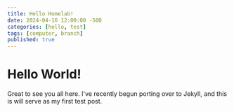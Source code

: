 ```yaml
---
title: Hello Homelab!
date: 2024-04-16 12:00:00 -500
categories: [hello, test]
tags: [computer, branch]
published: true
---
```


# Hello World!

Great to see you all here. I've recently begun porting over to Jekyll, and this is will serve as my first test post.

